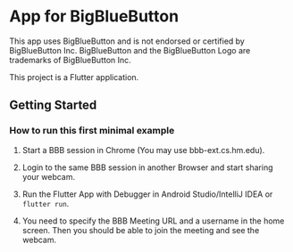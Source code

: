 # App for BigBlueButton

This app uses BigBlueButton and is not endorsed or certified by BigBlueButton Inc. BigBlueButton and the BigBlueButton Logo are trademarks of BigBlueButton Inc.

This project is a Flutter application.

## Getting Started

### How to run this first minimal example

1. Start a BBB session in Chrome (You may use bbb-ext.cs.hm.edu).

2. Login to the same BBB session in another Browser and start sharing your webcam.

3. Run the Flutter App with Debugger in Android Studio/IntelliJ IDEA or `flutter run`.

4. You need to specify the BBB Meeting URL and a username in the home screen.
Then you should be able to join the meeting and see the webcam.


